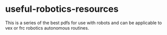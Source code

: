 # useful-robotics-resources
This is a series of the best pdfs for use with robots and can be applicable to vex or frc robotics autonomous routines. 
